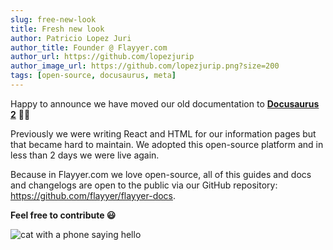 ```yaml
---
slug: free-new-look
title: Fresh new look
author: Patricio Lopez Juri
author_title: Founder @ Flayyer.com
author_url: https://github.com/lopezjurip
author_image_url: https://github.com/lopezjurip.png?size=200
tags: [open-source, docusaurus, meta]
---
```


Happy to announce we have moved our old documentation to [**Docusaurus 2**](https://v2.docusaurus.io/) 🦖🎉

Previously we were writing React and HTML for our information pages but that became hard to maintain. We adopted this open-source platform and in less than 2 days we were live again.

Because in Flayyer.com we love open-source, all of this guides and docs and changelogs are open to the public via our GitHub repository: https://github.com/flayyer/flayyer-docs.

**Feel free to contribute 😃**

![cat with a phone saying hello](/img/changelog/hello-cat.svg)
